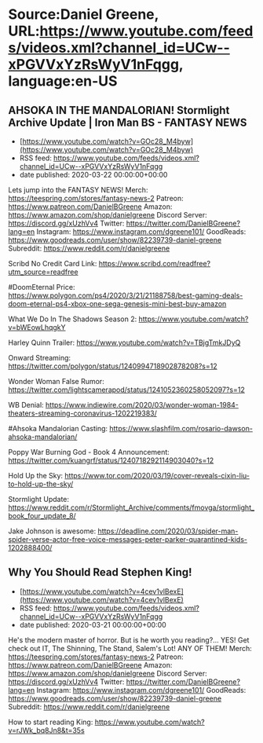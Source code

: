 # Source:Daniel Greene, URL:https://www.youtube.com/feeds/videos.xml?channel_id=UCw--xPGVVxYzRsWyV1nFqgg, language:en-US

## AHSOKA IN THE MANDALORIAN! Stormlight Archive Update | Iron Man BS - FANTASY NEWS
 - [https://www.youtube.com/watch?v=GOc28_M4byw](https://www.youtube.com/watch?v=GOc28_M4byw)
 - RSS feed: https://www.youtube.com/feeds/videos.xml?channel_id=UCw--xPGVVxYzRsWyV1nFqgg
 - date published: 2020-03-22 00:00:00+00:00

Lets jump into the FANTASY NEWS! 
Merch: https://teespring.com/stores/fantasy-news-2
Patreon: https://www.patreon.com/DanielBGreene
Amazon: https://www.amazon.com/shop/danielgreene
Discord Server: https://discord.gg/xUzhVv4
Twitter: https://twitter.com/DanielBGreene?lang=en
Instagram: https://www.instagram.com/dgreene101/
GoodReads: https://www.goodreads.com/user/show/82239739-daniel-greene
Subreddit: https://www.reddit.com/r/danielgreene

Scribd No Credit Card Link: https://www.scribd.com/readfree?utm_source=readfree

#DoomEternal Price: https://www.polygon.com/ps4/2020/3/21/21188758/best-gaming-deals-doom-eternal-ps4-xbox-one-sega-genesis-mini-best-buy-amazon

What We Do In The Shadows Season 2: https://www.youtube.com/watch?v=bWEowLhqgkY

Harley Quinn Trailer: https://www.youtube.com/watch?v=TBjgTmkJDyQ

Onward Streaming: https://twitter.com/polygon/status/1240994718902878208?s=12

Wonder Woman False Rumor: https://twitter.com/lightscamerapod/status/1241052360258052097?s=12

WB Denial: https://www.indiewire.com/2020/03/wonder-woman-1984-theaters-streaming-coronavirus-1202219383/

#Ahsoka Mandalorian Casting: https://www.slashfilm.com/rosario-dawson-ahsoka-mandalorian/

Poppy War Burning God - Book 4 Announcement: https://twitter.com/kuangrf/status/1240718292114903040?s=12

Hold Up the Sky: https://www.tor.com/2020/03/19/cover-reveals-cixin-liu-to-hold-up-the-sky/

Stormlight Update: https://www.reddit.com/r/Stormlight_Archive/comments/fmovga/stormlight_book_four_update_8/

Jake Johnson is awesome: https://deadline.com/2020/03/spider-man-spider-verse-actor-free-voice-messages-peter-parker-quarantined-kids-1202888400/

## Why You Should Read Stephen King!
 - [https://www.youtube.com/watch?v=4cev1vlBexE](https://www.youtube.com/watch?v=4cev1vlBexE)
 - RSS feed: https://www.youtube.com/feeds/videos.xml?channel_id=UCw--xPGVVxYzRsWyV1nFqgg
 - date published: 2020-03-21 00:00:00+00:00

He's the modern master of horror. But is he worth you reading?... YES! Get check out IT, The Shinning, The Stand, Salem's Lot! ANY OF THEM! 
Merch: https://teespring.com/stores/fantasy-news-2
Patreon: https://www.patreon.com/DanielBGreene
Amazon: https://www.amazon.com/shop/danielgreene
Discord Server: https://discord.gg/xUzhVv4
Twitter: https://twitter.com/DanielBGreene?lang=en
Instagram: https://www.instagram.com/dgreene101/
GoodReads: https://www.goodreads.com/user/show/82239739-daniel-greene
Subreddit: https://www.reddit.com/r/danielgreene

How to start reading King: https://www.youtube.com/watch?v=rJWk_bq8Jn8&t=35s

